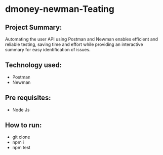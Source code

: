 # dmoney-newman-Teating

## Project Summary:
Automating the user API using Postman and Newman enables efficient and reliable testing, saving time and effort while providing an interactive summary for easy identification of issues.

## Technology used:

- Postman
- Newman

## Pre requisites:
- Node Js

## How to run:
- git clone
- npm i
- npm test
